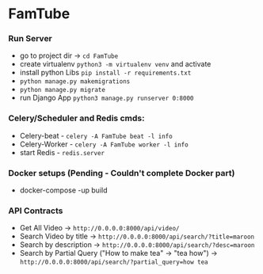 
# FamTube


### Run Server
 - go to project dir -> `cd FamTube`
 - create virtualenv `python3 -m virtualenv venv` and activate
 - install python Libs `pip install -r requirements.txt`
 - `python manage.py makemigrations`
 - `python manage.py migrate`
 - run Django App `python3 manage.py runserver 0:8000`
 

 ### Celery/Scheduler and Redis cmds:
  - Celery-beat - `celery -A FamTube beat -l info`
  - Celery-Worker - `celery -A FamTube worker -l info`
  - start Redis - `redis.server`

### Docker setups (Pending - Couldn't complete Docker part)
  - docker-compose -up build
  
  
### API Contracts
  - Get All Video -> `http://0.0.0.0:8000/api/video/`
  - Search Video by title -> `http://0.0.0.0:8000/api/search/?title=maroon`
  - Search by description -> `http://0.0.0.0:8000/api/search/?desc=maroon`
  - Search by Partial Query ("How to make tea" -> "tea how") -> `http://0.0.0.0:8000/api/search/?partial_query=how tea`






